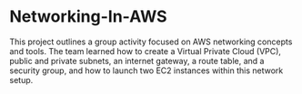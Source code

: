 # Networking-In-AWS
This project outlines a group activity focused on AWS networking concepts and tools. The team learned how to create a Virtual Private Cloud (VPC), public and private subnets, an internet gateway, a route table, and a security group, and how to launch two EC2 instances within this network setup.
